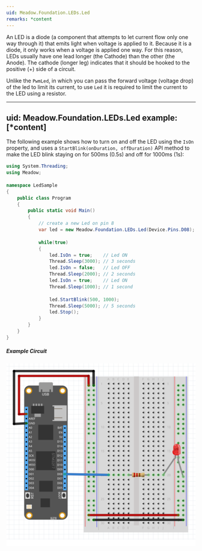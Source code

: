 ```yaml
---
uid: Meadow.Foundation.LEDs.Led
remarks: *content
---
```


An LED is a diode (a component that attempts to let current flow only one way through it) that emits light when voltage is applied to it. Because it is a diode, it only works when a voltage is applied one way. For this reason, LEDs usually have one lead longer (the Cathode) than the other (the Anode). The cathode (longer leg) indicates that it should be hooked to the positive (+) side of a circuit.

Unlike the `PwmLed`, in which you can pass the forward voltage (voltage drop) of the led to limit its current, to use `Led` it is required to limit the current to the LED using a resistor.

---
uid: Meadow.Foundation.LEDs.Led
example: [*content]
---

The following example shows how to turn on and off the LED using the `IsOn` property, and uses a `StartBlink(onDuration, offDuration)` API method to make the LED blink staying on for 500ms (0.5s) and off for 1000ms (1s):

```csharp
using System.Threading;
using Meadow;

namespace LedSample
{
    public class Program
    {
        public static void Main()
        {
            // create a new Led on pin 8
            var led = new Meadow.Foundation.LEDs.Led(Device.Pins.D08);

            while(true)
            {
                led.IsOn = true;    // Led ON
                Thread.Sleep(3000); // 3 seconds
                led.IsOn = false;   // Led OFF
                Thread.Sleep(2000); // 2 seconds
                led.IsOn = true;    // Led ON
                Thread.Sleep(1000); // 1 second

                led.StartBlink(500, 1000);
                Thread.Sleep(5000); // 5 seconds
                led.Stop();
            }
        }
    }
}
```

##### Example Circuit

![](/API_Assets/Meadow.Foundation.LEDs.Led/Led_bb.svg)